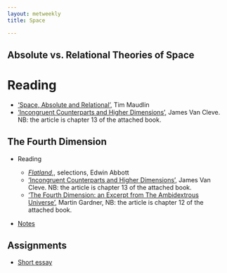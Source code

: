 ```yaml
---
layout: metweekly
title: Space

---
```



## Absolute vs. Relational Theories of Space

# Reading
+ [‘Space, Absolute and Relational’,](Maud.pdf) Tim Maudlin
+ [‘Incongruent Counterparts and Higher Dimensions’,](/metaphysics/big.pdf) James Van Cleve. NB: the article is chapter 13 of the attached book. 

## The Fourth Dimension
+ Reading
	+ [*Flatland*,](flat), selections, Edwin Abbott
	+ [‘Incongruent Counterparts and Higher Dimensions’,](/metaphysics/big.pdf) James Van Cleve. NB: the article is chapter 13 of the attached book. 
	+ [‘The Fourth Dimension: an Excerpt from The Ambidextrous Universe’,](/metaphysics/big.pdf) Martin Gardner, NB: the article is chapter 12 of the attached book.

+ [Notes](handout.pdf)

## Assignments
+ [Short essay](essay)
